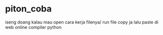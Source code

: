 # piton_coba
iseng doang
kalau mau open cara kerja filenya/ run file copy ja lalu paste di web online compiler python
